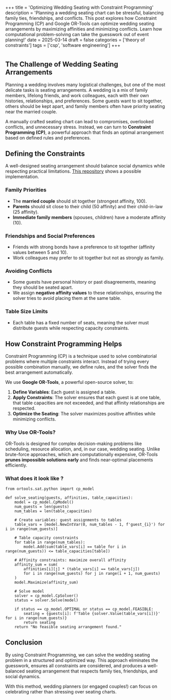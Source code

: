 +++
title = 'Optimizing Wedding Seating with Constraint Programming'
description = 'Planning a wedding seating chart can be stressful, balancing family ties, friendships, and conflicts. This post explores how Constraint Programming (CP) and Google OR-Tools can optimize wedding seating arrangements by maximizing affinities and minimizing conflicts. Learn how computational problem-solving can take the guesswork out of event planning!'
date = 2025-03-14
draft = false
categories = ['theory of constraints']
tags = ['csp', 'software engineering']
+++

# 

## The Challenge of Wedding Seating Arrangements

Planning a wedding involves many logistical challenges, but one of the most delicate tasks is seating arrangements. A wedding is a mix of family members, lifelong friends, and work colleagues, each with their own histories, relationships, and preferences. Some guests want to sit together, others should be kept apart, and family members often have priority seating near the married couple.

A manually crafted seating chart can lead to compromises, overlooked conflicts, and unnecessary stress. Instead, we can turn to **Constraint Programming (CP)**, a powerful approach that finds an optimal arrangement based on defined rules and preferences.

## Defining the Constraints

A well-designed seating arrangement should balance social dynamics while respecting practical limitations. [This repository](https://github.com/migibert/wedding-csp) shows a possible implementation.

### **Family Priorities**
   - The **married couple** should sit together (strongest affinity, 100).
   - **Parents** should sit close to their child (50 affinity) and their child-in-law (25 affinity).
   - **Immediate family members** (spouses, children) have a moderate affinity (10).

### **Friendships and Social Preferences**
   - Friends with strong bonds have a preference to sit together (affinity values between 5 and 10).
   - Work colleagues may prefer to sit together but not as strongly as family.

### **Avoiding Conflicts**
   - Some guests have personal history or past disagreements, meaning they should be seated apart.
   - We assign **negative affinity values** to these relationships, ensuring the solver tries to avoid placing them at the same table.

### **Table Size Limits**
   - Each table has a fixed number of seats, meaning the solver must distribute guests while respecting capacity constraints.

## How Constraint Programming Helps

Constraint Programming (CP) is a technique used to solve combinatorial problems where multiple constraints interact. Instead of trying every possible combination manually, we define rules, and the solver finds the best arrangement automatically. 

We use **Google OR-Tools**, a powerful open-source solver, to:
1. **Define Variables**: Each guest is assigned a table.
2. **Apply Constraints**: The solver ensures that each guest is at one table, that table capacities are not exceeded, and that affinity relationships are respected.
3. **Optimize the Seating**: The solver maximizes positive affinities while minimizing conflicts.

### Why Use OR-Tools?
OR-Tools is designed for complex decision-making problems like scheduling, resource allocation, and, in our case, wedding seating. Unlike brute-force approaches, which are computationally expensive, OR-Tools **prunes impossible solutions early** and finds near-optimal placements efficiently.

### What does it look like ?

```
from ortools.sat.python import cp_model

def solve_seating(guests, affinities, table_capacities):
    model = cp_model.CpModel()
    num_guests = len(guests)
    num_tables = len(table_capacities)

    # Create variables: guest assignments to tables
    table_vars = [model.NewIntVar(0, num_tables - 1, f'guest_{i}') for i in range(num_guests)]

    # Table capacity constraints
    for table in range(num_tables):
        model.Add(sum(table_vars[i] == table for i in range(num_guests)) <= table_capacities[table])

    # Affinity constraints: maximize overall affinity
    affinity_sum = sum(
        affinities[i][j] * (table_vars[i] == table_vars[j])
        for i in range(num_guests) for j in range(i + 1, num_guests)
    )
    model.Maximize(affinity_sum)

    # Solve model
    solver = cp_model.CpSolver()
    status = solver.Solve(model)

    if status == cp_model.OPTIMAL or status == cp_model.FEASIBLE:
        seating = {guests[i]: f'Table {solver.Value(table_vars[i])}' for i in range(num_guests)}
        return seating
    return "No feasible seating arrangement found."
```


## Conclusion
By using Constraint Programming, we can solve the wedding seating problem in a structured and optimized way. This approach eliminates the guesswork, ensures all constraints are considered, and produces a well-balanced seating arrangement that respects family ties, friendships, and social dynamics.

With this method, wedding planners (or engaged couples!) can focus on celebrating rather than stressing over seating charts.


